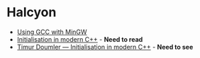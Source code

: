 # Halcyon 

* [Using GCC with MinGW](https://code.visualstudio.com/docs/cpp/config-mingw)
* [Initialisation in modern C++](https://habr.com/ru/company/jugru/blog/469465/) - __Need to read__
* [Timur Doumler — Initialisation in modern C++](https://www.youtube.com/watch?v=2jJumNzcp6Y) - __Need to see__